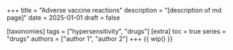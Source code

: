 +++
title = "Adverse vaccine reactions"
description = "[description of md page]"
date = 2025-01-01
draft = false

[taxonomies]
tags = ["hypersensitivity", "drugs"]
[extra]
toc = true
series = "drugs"
authors = ["author 1", "author 2"]
+++
{{ wip() }}

</br>
</br>

<div class="blur-container">

</div>
